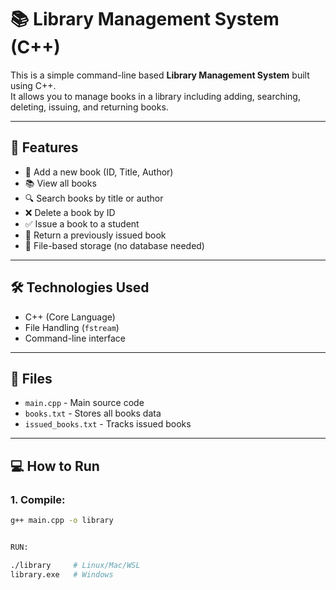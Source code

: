 # 📚 Library Management System (C++)

This is a simple command-line based **Library Management System** built using C++.  
It allows you to manage books in a library including adding, searching, deleting, issuing, and returning books.

---

## 🚀 Features

- 📘 Add a new book (ID, Title, Author)
- 📚 View all books
- 🔍 Search books by title or author
- ❌ Delete a book by ID
- ✅ Issue a book to a student
- 🔁 Return a previously issued book
- 💾 File-based storage (no database needed)

---

## 🛠️ Technologies Used

- C++ (Core Language)
- File Handling (`fstream`)
- Command-line interface

---

## 📂 Files

- `main.cpp` - Main source code
- `books.txt` - Stores all books data
- `issued_books.txt` - Tracks issued books

---

## 💻 How to Run

### 1. Compile:

```bash
g++ main.cpp -o library


RUN:

./library     # Linux/Mac/WSL
library.exe   # Windows